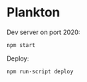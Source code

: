 Plankton
========

Dev server on port 2020:

```
npm start
```

Deploy:

```
npm run-script deploy
```
